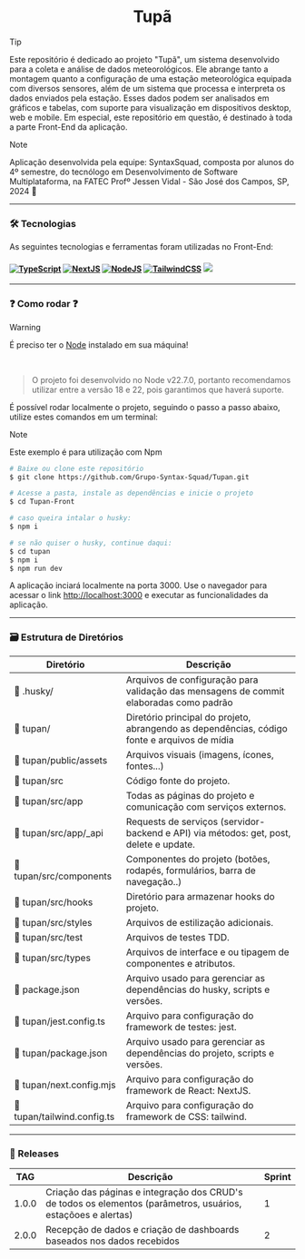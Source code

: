 <h1 align="center"> Tupã </h1>

> [!TIP]
Este repositório é dedicado ao projeto "Tupã", um sistema desenvolvido para a coleta e análise de dados meteorológicos. Ele abrange tanto a montagem quanto a configuração de uma estação meteorológica equipada com diversos sensores, além de um sistema que processa e interpreta os dados enviados pela estação. Esses dados podem ser analisados em gráficos e tabelas, com suporte para visualização em dispositivos desktop, web e mobile.
Em especial, este repositório em questão, é destinado à toda a parte Front-End da aplicação.

> [!NOTE]
> Aplicação desenvolvida pela equipe: SyntaxSquad, composta por alunos do 4º semestre, do tecnólogo em Desenvolvimento de Software Multiplataforma, na FATEC Profº Jessen Vidal - São José dos Campos, SP, 2024 :rocket:

<hr>

### :hammer_and_wrench: Tecnologias

As seguintes tecnologias e ferramentas foram utilizadas no Front-End: 

<h4 align="left">
 <a href="https://www.typescriptlang.org/" target="_blank"><img src="https://img.shields.io/badge/TypeScript-2f74c0?style=for-the-badge&logo=TypeScript&logoColor=white" alt ='TypeScript'target="_blank"></a>
 <a href="https://nextjs.org/" target="_blank"><img src="https://img.shields.io/badge/Next-black?style=for-the-badge&logo=next.js&logoColor=white" alt='NextJS' target="_blank"></a>
 <a href="https://nodejs.org/pt-br" target="_blank"><img src="https://img.shields.io/badge/-Node-57a746?style=for-the-badge&logo=nodedotjs&logoColor=white" alt='NodeJS' target="_blank"></a>
 <a href="https://tailwindcss.com/" target="_blank"><img src="https://img.shields.io/badge/tailwind-%2338B2AC.svg?style=for-the-badge&logo=tailwind-css&logoColor=white" alt='TailwindCSS' target="_blank"></a>
 <a href="https://jestjs.io/pt-BR/" target="_blank"><img src="https://img.shields.io/badge/-jest-%23C21325?style=for-the-badge&logo=jest&logoColor=white" target="_blank"></a>
</h4>

<hr>

### ❓ Como rodar ❓

>[!WARNING]
>É preciso ter o [Node](https://nodejs.org/en/) instalado em sua máquina!
<br>

> O projeto foi desenvolvido no Node v22.7.0, portanto recomendamos utilizar entre a versão 18 e 22, pois garantimos que haverá suporte.
 
É possível rodar localmente o projeto, seguindo o passo a passo abaixo,
utilize estes comandos em um terminal:

>[!NOTE]
>Este exemplo é para utilização com Npm

```bash
# Baixe ou clone este repositório
$ git clone https://github.com/Grupo-Syntax-Squad/Tupan.git

# Acesse a pasta, instale as dependências e inicie o projeto
$ cd Tupan-Front

# caso queira intalar o husky:
$ npm i

# se não quiser o husky, continue daqui:
$ cd tupan
$ npm i
$ npm run dev
```

A aplicação inciará localmente na porta 3000. Use o navegador para acessar o link [http://localhost:3000](http://localhost:3000) e executar as funcionalidades da aplicação.

<hr>

### 🗃️ Estrutura de Diretórios

<div align="center">

| Diretório                                | Descrição                                                                                   |
| ---------------------------------------- | ------------------------------------------------------------------------------------------- |
| :open_file_folder: .husky/               | Arquivos de configuração para validação das mensagens de commit elaboradas como padrão      |
| :open_file_folder: tupan/                | Diretório principal do projeto, abrangendo as dependências, código fonte e arquivos de mídia|
| :open_file_folder: tupan/public/assets   | Arquivos visuais (imagens, ícones, fontes...)                                               |
| :open_file_folder: tupan/src             | Código fonte do projeto.                                                                    |
| :open_file_folder: tupan/src/app         | Todas as páginas do projeto e comunicação com serviços externos.                            |
| :open_file_folder: tupan/src/app/_api    | Requests de serviços (servidor-backend e API) via métodos: get, post, delete e update.      |
| :open_file_folder: tupan/src/components  | Componentes do projeto (botões, rodapés, formulários, barra de navegação..)                 |
| :open_file_folder: tupan/src/hooks       | Diretório para armazenar hooks do projeto.                                                  |
| :open_file_folder: tupan/src/styles      | Arquivos de estilização adicionais.                                                         |
| :open_file_folder: tupan/src/test        | Arquivos de testes TDD.                                                                     |
| :open_file_folder: tupan/src/types       | Arquivos de interface e ou tipagem de componentes e atributos.                              |
| :page_facing_up: package.json            | Arquivo usado para gerenciar as dependências do husky, scripts e versões.                   |
| :page_facing_up: tupan/jest.config.ts    | Arquivo para configuração do framework de testes: jest.                                     |
| :page_facing_up: tupan/package.json      | Arquivo usado para gerenciar as dependências do projeto, scripts e versões.                 |
| :page_facing_up: tupan/next.config.mjs   | Arquivo para configuração do framework de React: NextJS.                                    |
| :page_facing_up: tupan/tailwind.config.ts| Arquivo para configuração do framework de CSS: tailwind.                                    |

</div>

<hr>

### 🌟 Releases

<div align="center">

| TAG       |  Descrição                                                                                                    | Sprint |
| --------- | ------------------------------------------------------------------------------------------------------------- | ------ |
| 1.0.0     | Criação das páginas e integração dos CRUD's de todos os elementos (parâmetros, usuários, estaçõoes e alertas) | 1      |
| 2.0.0     | Recepção de dados e criação de dashboards baseados nos dados recebidos                                        | 2      |

</div>

